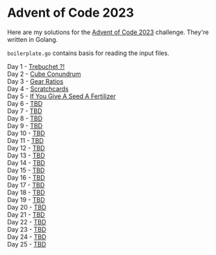 # Advent of Code 2023

Here are my solutions for the [Advent of Code 2023](https://adventofcode.com/2023) challenge.
They're written in Golang.

`boilerplate.go` contains basis for reading the input files.

Day 1 - [Trebuchet ?!](https://adventofcode.com/2023/day/1)<br>
Day 2 - [Cube Conundrum](https://adventofcode.com/2023/day/2)<br>
Day 3 - [Gear Ratios](https://adventofcode.com/2023/day/3)<br>
Day 4 - [Scratchcards](https://adventofcode.com/2023/day/4)<br>
Day 5 - [If You Give A Seed A Fertilizer](https://adventofcode.com/2023/day/5)<br>
Day 6 - [TBD](https://adventofcode.com/2023/day/6)<br>
Day 7 - [TBD](https://adventofcode.com/2023/day/7)<br>
Day 8 - [TBD](https://adventofcode.com/2023/day/8)<br>
Day 9 - [TBD](https://adventofcode.com/2023/day/9)<br>
Day 10 - [TBD](https://adventofcode.com/2023/day/10)<br>
Day 11 - [TBD](https://adventofcode.com/2023/day/11)<br>
Day 12 - [TBD](https://adventofcode.com/2023/day/12)<br>
Day 13 - [TBD](https://adventofcode.com/2023/day/13)<br>
Day 14 - [TBD](https://adventofcode.com/2023/day/14)<br>
Day 15 - [TBD](https://adventofcode.com/2023/day/15)<br>
Day 16 - [TBD](https://adventofcode.com/2023/day/16)<br>
Day 17 - [TBD](https://adventofcode.com/2023/day/17)<br>
Day 18 - [TBD](https://adventofcode.com/2023/day/18)<br>
Day 19 - [TBD](https://adventofcode.com/2023/day/19)<br>
Day 20 - [TBD](https://adventofcode.com/2023/day/20)<br>
Day 21 - [TBD](https://adventofcode.com/2023/day/21)<br>
Day 22 - [TBD](https://adventofcode.com/2023/day/22)<br>
Day 23 - [TBD](https://adventofcode.com/2023/day/23)<br>
Day 24 - [TBD](https://adventofcode.com/2023/day/24)<br>
Day 25 - [TBD](https://adventofcode.com/2023/day/25)<br>




